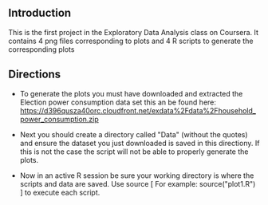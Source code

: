 ## Introduction

This is the first project in the Exploratory Data Analysis class on Coursera.
It contains 4 png files corresponding to plots and 4 R scripts to generate
the corresponding plots

## Directions

* To generate the plots you must have downloaded and extracted the Election power consumption data set this an be found here: https://d396qusza40orc.cloudfront.net/exdata%2Fdata%2Fhousehold_power_consumption.zip

* Next you should create a directory called "Data" (without the quotes) and ensure the dataset you just downloaded is saved in this directiony. If this is not the case the script will not be able to properly generate the plots.

* Now in an active R session be sure your working directory is where the scripts and data are saved. Use source [ For example: source("plot1.R") ] to execute each script.
 

